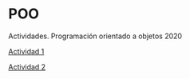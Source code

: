 # POO
Actividades. Programación orientado a objetos 2020

[Actividad 1](./Setup/README.md)

[Actividad 2](./Programa_Pelicula/Program.cs)